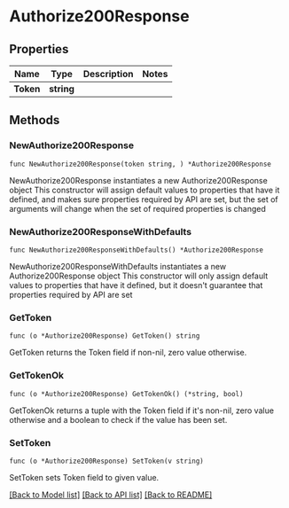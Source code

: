 # Authorize200Response

## Properties

Name | Type | Description | Notes
------------ | ------------- | ------------- | -------------
**Token** | **string** |  | 

## Methods

### NewAuthorize200Response

`func NewAuthorize200Response(token string, ) *Authorize200Response`

NewAuthorize200Response instantiates a new Authorize200Response object
This constructor will assign default values to properties that have it defined,
and makes sure properties required by API are set, but the set of arguments
will change when the set of required properties is changed

### NewAuthorize200ResponseWithDefaults

`func NewAuthorize200ResponseWithDefaults() *Authorize200Response`

NewAuthorize200ResponseWithDefaults instantiates a new Authorize200Response object
This constructor will only assign default values to properties that have it defined,
but it doesn't guarantee that properties required by API are set

### GetToken

`func (o *Authorize200Response) GetToken() string`

GetToken returns the Token field if non-nil, zero value otherwise.

### GetTokenOk

`func (o *Authorize200Response) GetTokenOk() (*string, bool)`

GetTokenOk returns a tuple with the Token field if it's non-nil, zero value otherwise
and a boolean to check if the value has been set.

### SetToken

`func (o *Authorize200Response) SetToken(v string)`

SetToken sets Token field to given value.



[[Back to Model list]](../README.md#documentation-for-models) [[Back to API list]](../README.md#documentation-for-api-endpoints) [[Back to README]](../README.md)


